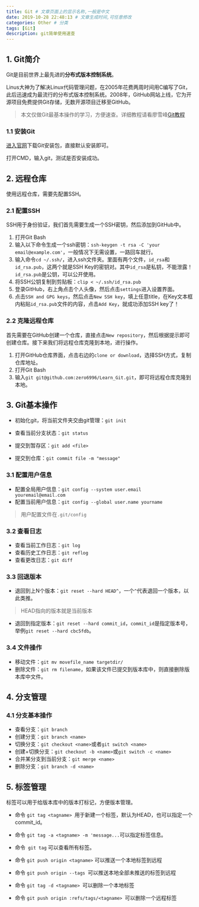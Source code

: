 ```yaml
---
title: Git # 文章页面上的显示名称,一般是中文
date: 2019-10-28 22:48:13 # 文章生成时间,可任意修改
categories: Other # 分类
tags: [Git]
description: git简单使用速查
---
```



## 1. Git简介

Git是目前世界上最先进的**分布式版本控制系统**。



<!--more-->



Linus大神为了解决Linux代码管理问题，在2005年花费两周时间用C编写了Git，此后迅速成为最流行的分布式版本控制系统。2008年，GitHub网站上线，它为开源项目免费提供Git存储，无数开源项目迁移至GitHub。

> 本文仅做Git最基本操作的学习，方便速查。详细教程请看廖雪峰[Git教程](https://www.liaoxuefeng.com/wiki/896043488029600)



### 1.1 安装Git

[进入官网](https://git-scm.com/)下载Git安装包，直接默认安装即可。

打开CMD，输入git，测试是否安装成功。



## 2. 远程仓库

使用远程仓库，需要先配置SSH。

### 2.1 配置SSH

SSH用于身份验证，我们首先需要生成一个SSH密钥，然后添加到GitHub中。

1. 打开Git Bash
2. 输入以下命令生成一个ssh密钥：`ssh-keygen -t rsa -C 'your email@example.com'`，一般情况下无需设置，一路回车就行。
3. 输入命令`cd ~/.ssh/`，进入ssh文件夹。里面有两个文件，`id_rsa`和`id_rsa.pub`，这两个就是SSH Key的密钥对。其中`id_rsa`是私钥，不能泄露！`id_rsa.pub`是公钥，可以公开使用。
4. 将SSH公钥复制到剪贴板：`clip < ~/.ssh/id_rsa.pub`
5. 登录GitHub，右上角点击个人头像，然后点击`settings`进入设置界面。
6. 点击`SSH and GPG keys`，然后点击`New SSH key`，填上任意title，在Key文本框内粘贴`id_rsa.pub`文件的内容，点击`Add Key`，就成功添加SSH key了！

### 2.2 克隆远程仓库

首先需要在GitHub创建一个仓库，直接点击`New repository`，然后根据提示即可创建仓库。接下来我们将远程仓库克隆到本地，进行操作。

1. 打开GitHub仓库界面，点击右边的`clone or download`，选择SSH方式，复制仓库地址。
2. 打开Git Bash
3. 输入`git git@github.com:zero6996/Learn_Git.git`，即可将远程仓库克隆到本地。



## 3. Git基本操作

- 初始化git，将当前文件夹交由git管理：`git init`

- 查看当前分支状态：`git status`
- 提交到暂存区：`git add <file>`
- 提交到仓库：`git commit file -m "message"`

### 3.1 配置用户信息

- 配置全局用户信息：`git config --system user.email youremail@email.com`
- 配置当前用户信息：`git config --global user.name yourname`

> 用户配置文件在`.git/config`

### 3.2 查看日志

- 查看当前工作日志：`git log`
- 查看历史工作日志：`git reflog`
- 查看更改日志：`git diff`

### 3.3 回退版本

- 退回到上N个版本：`git reset --hard HEAD^`，一个`^`代表退回一个版本，以此类推。

> HEAD指向的版本就是当前版本

- 退回到指定版本：`git reset --hard commit_id`，`commit_id`是指定版本号，举例`git reset --hard cbc5fdb`。

### 3.4 文件操作

- 移动文件：`git mv movefile_name targetdir/`
- 删除文件：`git rm filename`，如果该文件已提交到版本库中，则直接删除版本库中文件。

## 4. 分支管理

### 4.1 分支基本操作

- 查看分支：`git branch`
- 创建分支：`git branch <name>`
- 切换分支：`git checkout <name>`或者`git switch <name>`
- 创建+切换分支：`git checkout -b <name>`或`git switch -c <name>`
- 合并某分支到当前分支：`git merge <name>`
- 删除分支：`git branch -d <name>`

## 5. 标签管理

标签可以用于给版本库中的版本打标记，方便版本管理。

- 命令 `git tag <tagname> `用于新建一个标签，默认为HEAD，也可以指定一个commit_id。
- 命令 `git tag -a <tagname> -m 'message...`可以指定标签信息。
- 命令` git tag` 可以查看所有标签。

- 命令 `git push origin <tagname>` 可以推送一个本地标签到远程
- 命令 `git push origin --tags `可以推送本地全部未推送的标签到远程
- 命令 `git tag -d <tagname> `可以删除一个本地标签
- 命令 `git push origin :refs/tags/<tagname> `可以删除一个远程标签

